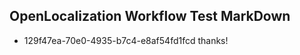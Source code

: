 ## OpenLocalization Workflow Test MarkDown
* 129f47ea-70e0-4935-b7c4-e8af54fd1fcd thanks!

<!--HONumber=Aug16_HO1-->


